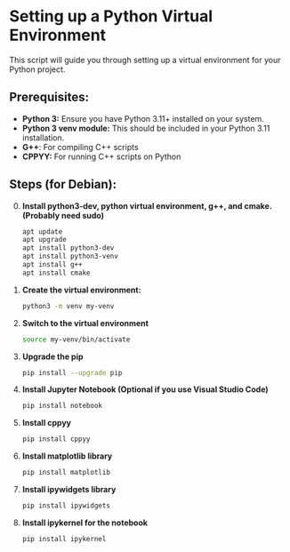 # Setting up a Python Virtual Environment

This script will guide you through setting up a virtual environment for your Python project.

## Prerequisites:

* **Python 3:** Ensure you have Python 3.11+ installed on your system. 
* **Python 3 venv module:**  This should be included in your Python 3.11 installation.
* **G++**: For compiling C++ scripts
* **CPPYY:** For running C++ scripts on Python

## Steps (for Debian):

0. **Install python3-dev, python virtual environment, g++, and cmake. (Probably need sudo)**
    ```bash
    apt update
    apt upgrade
    apt install python3-dev
    apt install python3-venv
    apt install g++
    apt install cmake
1. **Create the virtual environment:**
   ```bash
   python3 -m venv my-venv
2. **Switch to the virtual environment**
    ```bash
    source my-venv/bin/activate
3. **Upgrade the pip**
    ```bash
    pip install --upgrade pip
4. **Install Jupyter Notebook (Optional if you use Visual Studio Code)**
    ```bash
    pip install notebook
5. **Install cppyy**
    ```bash
    pip install cppyy
6. **Install matplotlib library**
    ```bash
    pip install matplotlib
7. **Install ipywidgets library**
    ```bash
    pip install ipywidgets
8. **Install ipykernel for the notebook**
    ```bash
    pip install ipykernel